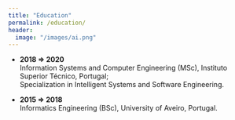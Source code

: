 ```yaml
---
title: "Education"
permalink: /education/
header:
  image: "/images/ai.png"
---
```


* **2018 ⇒ 2020** <br> Information Systems and Computer Engineering (MSc), Instituto Superior Técnico, Portugal; <br> Specialization in Intelligent Systems and Software Engineering.

* **2015 ⇒ 2018** <br> Informatics Engineering (BSc), University of Aveiro, Portugal.
